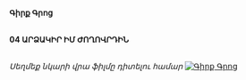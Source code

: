 **Գիրք Գրոց**

\
**04 ԱՐՁԱԿԻՐ ԻՄ ԺՈՂՈՎՐԴԻՆ**

\
_Սեղմեք նկարի վրա ֆիլմը դիտելու համար_
[![Գիրք Գրոց](https://www.tomsarkgh.am/thumbnails/Photo/bigimage/19/82/08/slug-88219.jpg)](https://www.youtube.com/watch?v=jFTWR_oSq4Y)
